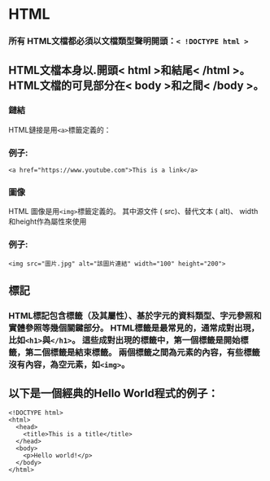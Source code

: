 # HTML

### 所有 HTML文檔都必須以文檔類型聲明開頭：```< !DOCTYPE html >```
HTML文檔本身以.開頭< html >和結尾< /html >。
HTML文檔的可見部分在< body >和之間< /body >。
 ---
### 鏈結
HTML鏈接是用```<a>```標籤定義的：
### 例子:
```
<a href="https://www.youtube.com">This is a link</a>
```
### 圖像
HTML 圖像是用```<img>```標籤定義的。
其中源文件 ( src)、替代文本 ( alt)、 width和height作為屬性來使用
### 例子:
```
<img src="圖片.jpg" alt="該圖片連結" width="100" height="200">
```
## 標記
### HTML標記包含標籤（及其屬性）、基於字元的資料類型、字元參照和實體參照等幾個關鍵部分。 HTML標籤是最常見的，通常成對出現，比如```<h1>```與```</h1>```。 這些成對出現的標籤中，第一個標籤是開始標籤，第二個標籤是結束標籤。 兩個標籤之間為元素的內容，有些標籤沒有內容，為空元素，如```<img>```。
## 以下是一個經典的Hello World程式的例子：
```
<!DOCTYPE html>
<html>
  <head>
    <title>This is a title</title>
  </head>
  <body>
    <p>Hello world!</p>
  </body>
</html>
```


